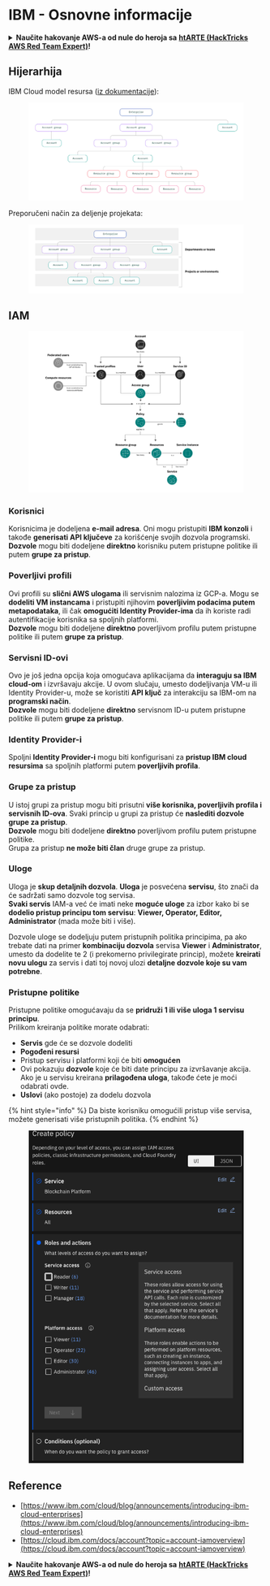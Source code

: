 # IBM - Osnovne informacije

<details>

<summary><strong>Naučite hakovanje AWS-a od nule do heroja sa</strong> <a href="https://training.hacktricks.xyz/courses/arte"><strong>htARTE (HackTricks AWS Red Team Expert)</strong></a><strong>!</strong></summary>

Drugi načini podrške HackTricks-u:

* Ako želite da vidite **vašu kompaniju reklamiranu na HackTricks-u** ili **preuzmete HackTricks u PDF formatu** proverite [**SUBSCRIPTION PLANS**](https://github.com/sponsors/carlospolop)!
* Nabavite [**zvanični PEASS & HackTricks swag**](https://peass.creator-spring.com)
* Otkrijte [**The PEASS Family**](https://opensea.io/collection/the-peass-family), našu kolekciju ekskluzivnih [**NFT-ova**](https://opensea.io/collection/the-peass-family)
* **Pridružite se** 💬 [**Discord grupi**](https://discord.gg/hRep4RUj7f) ili [**telegram grupi**](https://t.me/peass) ili me **pratite** na **Twitter-u** 🐦 [**@carlospolopm**](https://twitter.com/carlospolopm)**.**
* **Podelite svoje hakovanje trikove slanjem PR-ova na** [**HackTricks**](https://github.com/carlospolop/hacktricks) i [**HackTricks Cloud**](https://github.com/carlospolop/hacktricks-cloud) github repozitorijume.

</details>

## Hijerarhija

IBM Cloud model resursa ([iz dokumentacije](https://www.ibm.com/blog/announcement/introducing-ibm-cloud-enterprises/)):

<figure><img src="../../.gitbook/assets/image (17) (2).png" alt=""><figcaption></figcaption></figure>

Preporučeni način za deljenje projekata:

<figure><img src="../../.gitbook/assets/image (14) (2).png" alt=""><figcaption></figcaption></figure>

## IAM

<figure><img src="../../.gitbook/assets/image (5) (3).png" alt=""><figcaption></figcaption></figure>

### Korisnici

Korisnicima je dodeljena **e-mail adresa**. Oni mogu pristupiti **IBM konzoli** i takođe **generisati API ključeve** za korišćenje svojih dozvola programski.\
**Dozvole** mogu biti dodeljene **direktno** korisniku putem pristupne politike ili putem **grupe za pristup**.

### Poverljivi profili

Ovi profili su **slični AWS ulogama** ili servisnim nalozima iz GCP-a. Mogu se **dodeliti VM instancama** i pristupiti njihovim **poverljivim podacima putem metapodataka**, ili čak **omogućiti Identity Provider-ima** da ih koriste radi autentifikacije korisnika sa spoljnih platformi.\
**Dozvole** mogu biti dodeljene **direktno** poverljivom profilu putem pristupne politike ili putem **grupe za pristup**.

### Servisni ID-ovi

Ovo je još jedna opcija koja omogućava aplikacijama da **interaguju sa IBM cloud-om** i izvršavaju akcije. U ovom slučaju, umesto dodeljivanja VM-u ili Identity Provider-u, može se koristiti **API ključ** za interakciju sa IBM-om na **programski način**.\
**Dozvole** mogu biti dodeljene **direktno** servisnom ID-u putem pristupne politike ili putem **grupe za pristup**.

### Identity Provider-i

Spoljni **Identity Provider-i** mogu biti konfigurisani za **pristup IBM cloud resursima** sa spoljnih platformi putem **poverljivih profila**.

### Grupe za pristup

U istoj grupi za pristup mogu biti prisutni **više korisnika, poverljivih profila i servisnih ID-ova**. Svaki princip u grupi za pristup će **naslediti dozvole grupe za pristup**.\
**Dozvole** mogu biti dodeljene **direktno** poverljivom profilu putem pristupne politike.\
Grupa za pristup **ne može biti član** druge grupe za pristup.

### Uloge

Uloga je **skup detaljnih dozvola**. **Uloga** je posvećena **servisu**, što znači da će sadržati samo dozvole tog servisa.\
**Svaki servis** IAM-a već će imati neke **moguće uloge** za izbor kako bi se **dodelio pristup principu tom servisu**: **Viewer, Operator, Editor, Administrator** (mada može biti i više).

Dozvole uloge se dodeljuju putem pristupnih politika principima, pa ako trebate dati na primer **kombinaciju dozvola** servisa **Viewer** i **Administrator**, umesto da dodelite te 2 (i prekomerno privilegirate princip), možete **kreirati novu ulogu** za servis i dati toj novoj ulozi **detaljne dozvole koje su vam potrebne**.

### Pristupne politike

Pristupne politike omogućavaju da se **pridruži 1 ili više uloga 1 servisu principu**.\
Prilikom kreiranja politike morate odabrati:

* **Servis** gde će se dozvole dodeliti
* **Pogođeni resursi**
* Pristup servisu i platformi koji će biti **omogućen**
* Ovi pokazuju **dozvole** koje će biti date principu za izvršavanje akcija. Ako je u servisu kreirana **prilagođena uloga**, takođe ćete je moći odabrati ovde.
* **Uslovi** (ako postoje) za dodelu dozvola

{% hint style="info" %}
Da biste korisniku omogućili pristup više servisa, možete generisati više pristupnih politika.
{% endhint %}

<figure><img src="../../.gitbook/assets/image (6) (3).png" alt=""><figcaption></figcaption></figure>

## Reference

* [https://www.ibm.com/cloud/blog/announcements/introducing-ibm-cloud-enterprises](https://www.ibm.com/cloud/blog/announcements/introducing-ibm-cloud-enterprises)
* [https://cloud.ibm.com/docs/account?topic=account-iamoverview](https://cloud.ibm.com/docs/account?topic=account-iamoverview)

<details>

<summary><strong>Naučite hakovanje AWS-a od nule do heroja sa</strong> <a href="https://training.hacktricks.xyz/courses/arte"><strong>htARTE (HackTricks AWS Red Team Expert)</strong></a><strong>!</strong></summary>

Drugi načini podrške HackTricks-u:

* Ako želite da vidite **vašu kompaniju reklamiranu na HackTricks-u** ili **preuzmete HackTricks u PDF formatu** proverite [**SUBSCRIPTION PLANS**](https://github.com/sponsors/carlospolop)!
* Nabavite [**zvanični PEASS & HackTricks swag**](https://peass.creator-spring.com)
* Otkrijte [**The PEASS Family**](https://opensea.io/collection/the-peass-family), našu kolekciju ekskluzivnih [**NFT-ova**](https://opensea.io/collection/the-peass-family)
* **Pridružite se** 💬 [**Discord grupi**](https://discord.gg/hRep4RUj7f) ili [**telegram grupi**](https://t.me/peass) ili me **pratite** na **Twitter-u** 🐦 [**@carlospolopm**](https://twitter.com/carlospolopm)**.**
* **Podelite svoje hakovanje trikove slanjem PR-ova na** [**HackTricks**](https://github.com/carlospolop/hacktricks) i [**HackTricks Cloud**](https://github.com/carlospolop/hacktricks-cloud) github repozitorijume.

</details>
